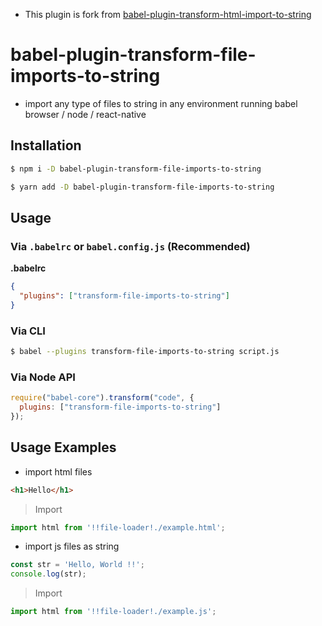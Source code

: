 - This plugin is fork from [babel-plugin-transform-html-import-to-string](https://github.com/yeiniel/babel-plugin-transform-html-import-to-string)

# babel-plugin-transform-file-imports-to-string

- import any type of files to string in any environment running babel browser / node / react-native 

## Installation

```sh
$ npm i -D babel-plugin-transform-file-imports-to-string
```
```sh
$ yarn add -D babel-plugin-transform-file-imports-to-string
```
## Usage

### Via `.babelrc` or `babel.config.js` (Recommended)

**.babelrc**

```json
{
  "plugins": ["transform-file-imports-to-string"]
}
```

### Via CLI

```sh
$ babel --plugins transform-file-imports-to-string script.js
```

### Via Node API

```javascript
require("babel-core").transform("code", {
  plugins: ["transform-file-imports-to-string"]
});
```


## Usage Examples

- import html files
```html
<h1>Hello</h1>
```

> Import

```js
import html from '!!file-loader!./example.html';
```


- import js files as string
```js
const str = 'Hello, World !!';
console.log(str);

```

> Import

```js
import html from '!!file-loader!./example.js';
```

